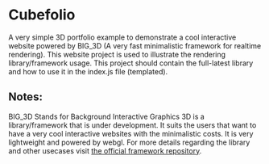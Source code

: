 # Cubefolio
A very simple 3D portfolio example to demonstrate a cool interactive website powered by BIG_3D (A very fast minimalistic framework for realtime rendering). This website project is used to illustrate the rendering library/framework usage. This project should contain the full-latest library and how to use it in the index.js file (templated).

## Notes:
BIG_3D Stands for Background Interactive Graphics 3D is a library/framework that is under development. It suits the users that want to have a very cool interactive websites with the minimalistic costs. It is very lightweight and powered by webgl. For more details regarding the library and other usecases visit <a href="#">the official framework repository</a>. 
